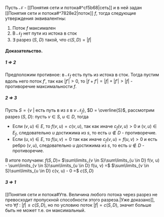 Пусть $\mathcal{N}$ - [[Понятия сети и потока#^cf5b68|сеть]] и в ней задан [[Понятия сети и потока#^7828e2|поток]] $f$, тогда следующие утверждения эквивалентны:

1) Поток $f$ максимален
2) В $\mathcal{N}_f$ нет пути из истока в сток
3) $\exists$ разрез $(S,\ D)$ такой, что $c(S, D) = |f|$

#### Доказательство.

##### 1 $\Rightarrow$ 2

Предположим противное: в $\mathcal{N}_f$ есть путь из истока в сток. Тогда пустим вдоль него поток $f'$, так как $|f'| > 0$, то $|f + f'| = |f| + |f'| > |f|$ - противоречие максимальности $f$.

##### 2 $\Rightarrow$ 3

Пусть $S = \{ v\ |\ \text{есть путь в}\ \text{из}\ s\ \text{в}\ v\ \mathcal{N}_f\}$, $D = \overline{S}$, рассмотрим разрез $(S,\ D)$: пусть $v \in S$, $u \in D$, тогда
- Если $(v, u) \in E$, то $f(v, u) = c(v, u)$, так как иначе $c_f(v, u) > 0$ и $(v, u) \in E_f$, следовательно $u$ достижима из $s$, то есть $u \not\in D$ - противоречие.
- Если $(u, v) \in E$, то $f(u, v) = 0$ так как иначе $c_f(v, u) = f(u, v) > 0$ и есть ребро $(v, u)$, следовательно $u$ достижима из $s$, то есть $u \not\in D$ - противоречие.

В итоге получаем: $f(S, D) =$ $\sum\limits_{v \in S}\sum\limits_{u \in D} f(v, u) - \sum\limits_{v \in S}\sum\limits_{u \in D} f(u, v) =$ $\sum\limits_{v \in S}\sum\limits_{u \in D} c(v, u) - 0 =$ $c(S, D)$ 

##### 3 $\Rightarrow$ 1

[[Понятия сети и потока#Утв. Величина любого потока через разрез не превосходит пропускной способности этого разреза.|Уже доказано]], что $\forall f\ :\ |f| \leq c(S, D)$, но по условию поток $|f| = c(S, D)$, значит больше быть не может т.е. он максимальный.
